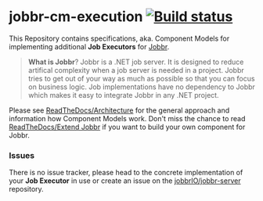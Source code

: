 # jobbr-cm-execution [![Build status](https://ci.appveyor.com/api/projects/status/akvsehv0wvwbo08a?svg=true)](https://ci.appveyor.com/project/Jobbr/jobbr-cm-execution)

This Repository contains specifications, aka. Component Models for implementing additional **Job Executors** for [Jobbr](https://www.jobbr.io).

> **What is Jobbr**?
> Jobbr is a .NET job server. It is designed to reduce artifical complexity when a job server is needed in a project. Jobbr tries to get out of your way as much as possible so that you can focus on business logic. Job implementations have no dependency to Jobbr which makes it easy to integrate Jobbr in any .NET project.


Please see [ReadTheDocs/Architecture](http://jobbr.readthedocs.io/en/latest/intro/architecture.html#) for the general approach and information how Component Models work. Don't miss the chance to read [ReadTheDocs/Extend Jobbr](http://jobbr.readthedocs.io/en/latest/dev/extend.html) if you want to build your own component for Jobbr.

### Issues
There is no issue tracker, please head to the concrete implementation of your **Job Executor** in use or create an issue on the [jobbrIO/jobbr-server](https://github.com/jobbrIO) repository.